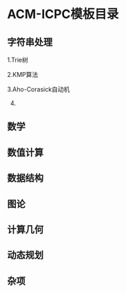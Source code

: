 # ACM-ICPC模板目录

## 字符串处理

1.Trie树

2.KMP算法

3.Aho-Corasick自动机

4.

## 数学

## 数值计算

## 数据结构

## 图论

## 计算几何

## 动态规划

## 杂项
